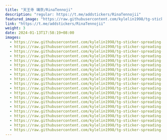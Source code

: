 ```yaml
---
title: "天王寺 璃奈/RinaTennoji"
description: "regular: https://t.me/addstickers/RinaTennojii"
featured_image: "https://raw.githubusercontent.com/kylelin1998/tg-sticker-spreading-worldwide-images/main/img/495577f0-83a0-4c81-baf5-9f85074418e6.jpg"
link: "https://t.me/addstickers/RinaTennojii"
weight: 3
date: 2024-01-13T17:58:19+08:00
images:
  - https://raw.githubusercontent.com/kylelin1998/tg-sticker-spreading-worldwide-images/main/img/495577f0-83a0-4c81-baf5-9f85074418e6.jpg
  - https://raw.githubusercontent.com/kylelin1998/tg-sticker-spreading-worldwide-images/main/img/279f50c3-fe56-4db3-93c2-83f2f2a6ba56.jpg
  - https://raw.githubusercontent.com/kylelin1998/tg-sticker-spreading-worldwide-images/main/img/70bb2b7e-f5fa-433e-9772-fd41726f7de9.jpg
  - https://raw.githubusercontent.com/kylelin1998/tg-sticker-spreading-worldwide-images/main/img/3cde5972-1627-4f22-aa04-2268d9f845a6.jpg
  - https://raw.githubusercontent.com/kylelin1998/tg-sticker-spreading-worldwide-images/main/img/a5d9eee5-09a2-43e3-8c1f-7ce08ffd2a64.jpg
  - https://raw.githubusercontent.com/kylelin1998/tg-sticker-spreading-worldwide-images/main/img/7071584c-b7ae-4381-b82f-64d870d112ea.jpg
  - https://raw.githubusercontent.com/kylelin1998/tg-sticker-spreading-worldwide-images/main/img/d0324971-ee74-4437-a5be-e80a76df537d.jpg
  - https://raw.githubusercontent.com/kylelin1998/tg-sticker-spreading-worldwide-images/main/img/7066e8e2-a716-4e3f-bec9-ab2aeb50a10b.jpg
  - https://raw.githubusercontent.com/kylelin1998/tg-sticker-spreading-worldwide-images/main/img/109356ec-ce73-4622-912d-8ee06fa38aba.jpg
  - https://raw.githubusercontent.com/kylelin1998/tg-sticker-spreading-worldwide-images/main/img/a1f5c5be-5f83-4a95-b1c9-a0640a0fc5ea.jpg
  - https://raw.githubusercontent.com/kylelin1998/tg-sticker-spreading-worldwide-images/main/img/a53fc44d-93dc-477c-896e-63d453c6d2ce.jpg
  - https://raw.githubusercontent.com/kylelin1998/tg-sticker-spreading-worldwide-images/main/img/c13edce6-6c09-45a0-bb22-71b6e89fa2bb.jpg
  - https://raw.githubusercontent.com/kylelin1998/tg-sticker-spreading-worldwide-images/main/img/ecf988b4-d3b1-4916-a34d-0dd2b19e3af1.jpg
  - https://raw.githubusercontent.com/kylelin1998/tg-sticker-spreading-worldwide-images/main/img/4efbcbd7-ae6b-4d36-984b-1185e43edf3e.jpg
  - https://raw.githubusercontent.com/kylelin1998/tg-sticker-spreading-worldwide-images/main/img/5590f6d5-e181-45e2-a24d-4fb205efb397.jpg
  - https://raw.githubusercontent.com/kylelin1998/tg-sticker-spreading-worldwide-images/main/img/bf55e4d2-5548-4e57-ae2c-418f9d739fa4.jpg
  - https://raw.githubusercontent.com/kylelin1998/tg-sticker-spreading-worldwide-images/main/img/63dd6f7c-6571-4e6a-8456-c02410a6c1ae.jpg
  - https://raw.githubusercontent.com/kylelin1998/tg-sticker-spreading-worldwide-images/main/img/b1935962-5dc8-4119-b110-ee222a6dc416.jpg
  - https://raw.githubusercontent.com/kylelin1998/tg-sticker-spreading-worldwide-images/main/img/2fcaa77e-b11f-480d-a8bb-5abd4ea3baa5.jpg
  - https://raw.githubusercontent.com/kylelin1998/tg-sticker-spreading-worldwide-images/main/img/2fb08897-2f01-41ab-afba-17573a91a3b2.jpg
---
```

